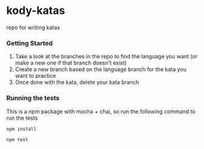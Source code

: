 # kody-katas

repo for writing katas

### Getting Started

1. Take a look at the branches in the repo to find the language you want (or make a new one if that branch doesn't
   exist)
1. Create a new branch based on the language branch for the kata you want to practice
1. Once done with the kata, delete your kata branch

### Running the tests

This is a npm package with mocha + chai, so run the following command to run the tests

```sh
npm install

npm test 
```